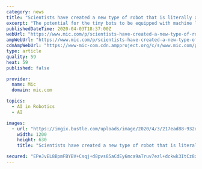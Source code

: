 ```yaml
---
category: news
title: "Scientists have created a new type of robot that is literally alive"
excerpt: "The potential for the tiny bots to be equipped with machine learning and artificial intelligence capabilities could allow them to effectively evolve to serve any number of purposes. For now, Xenobots exist right on the border of living and machine, raising new questions about the ethics of such a creation and just what it might be used for in ..."
publishedDateTime: 2020-04-03T18:37:00Z
webUrl: "https://www.mic.com/p/scientists-have-created-a-new-type-of-robot-that-is-literally-alive-22758584"
ampWebUrl: "https://www.mic.com/p/scientists-have-created-a-new-type-of-robot-that-is-literally-alive-22758584/amp"
cdnAmpWebUrl: "https://www-mic-com.cdn.ampproject.org/c/s/www.mic.com/p/scientists-have-created-a-new-type-of-robot-that-is-literally-alive-22758584/amp"
type: article
quality: 59
heat: 59
published: false

provider:
  name: Mic
  domain: mic.com

topics:
  - AI in Robotics
  - AI

images:
  - url: "https://imgix.bustle.com/uploads/image/2020/4/3/217ead88-932d-4cce-9908-be8693ec88d0-screen-shot-2020-04-03-at-93106-am.png?w=1200&h=630&q=70&fit=crop&crop=faces&fm=jpg"
    width: 1200
    height: 630
    title: "Scientists have created a new type of robot that is literally alive"

secured: "EPeJvEL8BpmFBYBV+Csqj+d8pvs85aCdEy6mca9aTruv7ezl+dckwk3ItCz8xxvw5ZD/xW8QsGLLvlECzgeIePezjyX1Bjs5d49SvkwjA+XXioMiaKG+2jx8A7oHWnuMZzRvvhVmFJMigN+vMNpWFkhrfZL2odobyhN4YYtRpvBxfeu4Y7enmq3X2vPYW+cEYPh11QXPd6gwxt9YhVYXoJ15ppJy7UkX8/U+CcLx5CtuxFuZVF+txV+m009hX97NgmhTgLv9oIezRDfQfuyqY/ynVvplSl/04n9WklkldzQ/pedz4jTb0KhUFWAtuISX;vnUdd4OCDr0m2gIBLEHbUg=="
---
```


